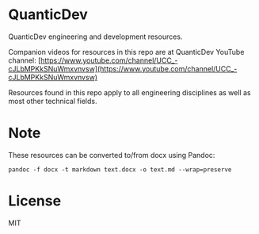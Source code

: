 # QuanticDev
QuanticDev engineering and development resources.

Companion videos for resources in this repo are at QuanticDev YouTube channel: [https://www.youtube.com/channel/UCC_-cJLbMPKkSNuWmxvnvsw](https://www.youtube.com/channel/UCC_-cJLbMPKkSNuWmxvnvsw)

Resources found in this repo apply to all engineering disciplines as well as most other technical fields.

# Note
These resources can be converted to/from docx using Pandoc:

```
pandoc -f docx -t markdown text.docx -o text.md --wrap=preserve
```

# License
MIT
